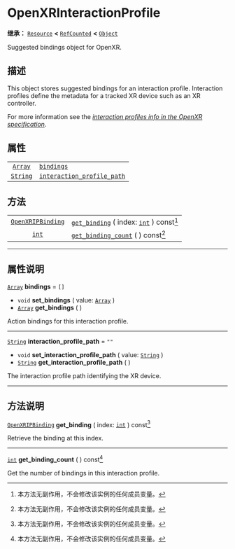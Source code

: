 <!-- ⚠ 请勿编辑本文件 ⚠ -->
<!-- 本文档使用脚本从 WeDot 引擎源码仓库生成。 -->
<!-- 生成脚本：https://github.com/WeDot-Engine/WeDot/tree/4.3/doc/tools/make_md.py； -->
<!-- 原文件：https://github.com/WeDot-Engine/WeDot/tree/4.3/modules/openxr/doc_classes/OpenXRInteractionProfile.xml。 -->

<div id="_class_openxrinteractionprofile"></div>

# OpenXRInteractionProfile

**继承：** [`Resource`](class_resource.md) **<** [`RefCounted`](class_refcounted.md) **<** [`Object`](class_object.md)

Suggested bindings object for OpenXR.

## 描述

This object stores suggested bindings for an interaction profile. Interaction profiles define the metadata for a tracked XR device such as an XR controller.

For more information see the [*interaction profiles info in the OpenXR specification*](https://www.khronos.org/registry/OpenXR/specs/1.0/html/xrspec.html#semantic-path-interaction-profiles).

## 属性

|||
|:-:|:--|
| [`Array`](class_array.md)   | [`bindings`](#class_openxrinteractionprofile_property_bindings)                                 | ``[]`` |
| [`String`](class_string.md) | [`interaction_profile_path`](#class_openxrinteractionprofile_property_interaction_profile_path) | ``""`` |

## 方法

|||
|:-:|:--|
| [`OpenXRIPBinding`](class_openxripbinding.md) | [`get_binding`](#class_openxrinteractionprofile_method_get_binding) ( index: [`int`](class_int.md) ) const[^const] |
| [`int`](class_int.md)                         | [`get_binding_count`](#class_openxrinteractionprofile_method_get_binding_count) ( ) const[^const]                  |

<!-- rst-class:: classref-section-separator -->

---

## 属性说明

<div id="_class_openxrinteractionprofile_property_bindings"></div>

[`Array`](class_array.md) **bindings** = ``[]`` <div id="class_openxrinteractionprofile_property_bindings"></div>

- `void` **set_bindings** ( value: [`Array`](class_array.md) )
- [`Array`](class_array.md) **get_bindings** ( )

Action bindings for this interaction profile.

<!-- rst-class:: classref-item-separator -->

---

<div id="_class_openxrinteractionprofile_property_interaction_profile_path"></div>

[`String`](class_string.md) **interaction_profile_path** = ``""`` <div id="class_openxrinteractionprofile_property_interaction_profile_path"></div>

- `void` **set_interaction_profile_path** ( value: [`String`](class_string.md) )
- [`String`](class_string.md) **get_interaction_profile_path** ( )

The interaction profile path identifying the XR device.

<!-- rst-class:: classref-section-separator -->

---

## 方法说明

<div id="_class_openxrinteractionprofile_method_get_binding"></div>

[`OpenXRIPBinding`](class_openxripbinding.md) **get_binding** ( index: [`int`](class_int.md) ) const[^const]<div id="class_openxrinteractionprofile_method_get_binding"></div>

Retrieve the binding at this index.

<!-- rst-class:: classref-item-separator -->

---

<div id="_class_openxrinteractionprofile_method_get_binding_count"></div>

[`int`](class_int.md) **get_binding_count** ( ) const[^const]<div id="class_openxrinteractionprofile_method_get_binding_count"></div>

Get the number of bindings in this interaction profile.

[^virtual]: 本方法通常需要用户覆盖才能生效。
[^const]: 本方法无副作用，不会修改该实例的任何成员变量。
[^vararg]: 本方法除了能接受在此处描述的参数外，还能够继续接受任意数量的参数。
[^constructor]: 本方法用于构造某个类型。
[^static]: 调用本方法无需实例，可直接使用类名进行调用。
[^operator]: 本方法描述的是使用本类型作为左操作数的有效运算符。
[^bitfield]: 这个值是由下列位标志构成位掩码的整数。
[^void]: 无返回值。
